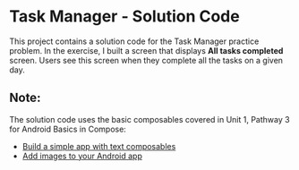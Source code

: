 # Task Manager - Solution Code

This project contains a solution code for the Task Manager practice problem. In the exercise, I built a screen that displays **All tasks completed** screen. Users see this screen when they complete all the tasks on a given day.

## Note:

The solution code uses the basic composables covered in Unit 1, Pathway 3 for Android Basics in Compose:
- [Build a simple app with text composables](https://developer.android.com/codelabs/basic-android-kotlin-compose-text-composables?#0)
- [Add images to your Android app](https://developer.android.com/codelabs/basic-android-kotlin-compose-add-images?#0)
